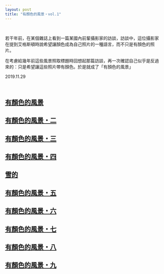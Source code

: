 ```yaml
---
layout: post
title: "有顏色的風景・vol.1"
---
```


  
&nbsp;
&nbsp;

若干年前，在某個雜誌上看到一篇某國內前輩攝影家的訪談，訪談中，這位攝影家在提到艾格斯頓時說希望讓顏色成為自己照片的一種語言，而不只是有顏色的照片。

在考慮給幾年前這些風景照取標題時回想起那篇訪談，再一次確認自己似乎是反過來的：只是希望讓這些照片帶有顏色。於是就成了「有顏色的風景」

2019.11.29
  
&nbsp;
&nbsp;
&nbsp;



## [有顏色的風景](https://cxcxcx.cx/works/0003.html)

## [有顏色的風景・二](https://cxcxcx.cx/works/0005.html)

## [有顏色的風景・三](https://cxcxcx.cx/works/0007.html)

## [有顏色的風景・四](https://cxcxcx.cx/works/0009.html)

## [雪的](https://cxcxcx.cx/works/0011.html)

## [有顏色的風景・五](https://cxcxcx.cx/works/0013.html)

## [有顏色的風景・六](https://cxcxcx.cx/works/0015.html)

## [有顏色的風景・七](https://cxcxcx.cx/works/0017.html)

## [有顏色的風景・八](https://cxcxcx.cx/works/0019.html)

## [有顏色的風景・九](https://cxcxcx.cx/works/0021.html)
